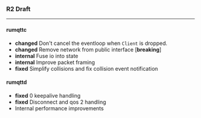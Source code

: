 
### R2 Draft
----------------

#### rumqttc
- **changed** Don't cancel the eventloop when `Client` is dropped. 
- **changed** Remove network from public interface [**breaking**]
- **internal** Fuse io into state
- **internal** Improve packet framing
- **fixed** Simplify collisions and fix collision event notification

#### rumqttd
- **fixed** 0 keepalive handling
- **fixed** Disconnect and qos 2 handling
- Internal performance improvements


